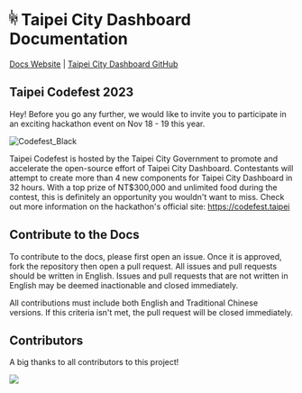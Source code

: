 # <img src='src/assets/images/TUIC.svg' height='28'> Taipei City Dashboard Documentation

[Docs Website](https://tuic.gov.taipei/documentation) | [Taipei City Dashboard GitHub](https://github.com/tpe-doit/Taipei-City-Dashboard)

## Taipei Codefest 2023

Hey! Before you go any further, we would like to invite you to participate in an exciting hackathon event on Nov 18 - 19 this year. 

<img width="200" alt="Codefest_Black" src="https://github.com/tpe-doit/Taipei-City-Dashboard/assets/13110501/29ebed08-a63d-4fd5-8bd5-e4c423f4e4d4">

Taipei Codefest is hosted by the Taipei City Government to promote and accelerate the open-source effort of Taipei City Dashboard. Contestants will attempt to create more than 4 new components for Taipei City Dashboard in 32 hours. With a top prize of NT$300,000 and unlimited food during the contest, this is definitely an opportunity you wouldn't want to miss. Check out more information on the hackathon's official site: https://codefest.taipei

## Contribute to the Docs

To contribute to the docs, please first open an issue. Once it is approved, fork the repository then open a pull request. All issues and pull requests should be written in English. Issues and pull requests that are not written in English may be deemed inactionable and closed immediately.

All contributions must include both English and Traditional Chinese versions. If this criteria isn't met, the pull request will be closed immediately.

## Contributors

A big thanks to all contributors to this project!

<a href="https://github.com/tpe-doit/Taipei-City-Dashboard-Documentation/graphs/contributors">
  <img src="https://contrib.rocks/image?repo=tpe-doit/Taipei-City-Dashboard-Documentation" />
</a>
